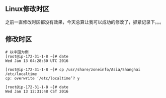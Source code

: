 ## Linux修改时区

之前一直修改时区都没有效果，今天总算让我可以成功的修改了，抓紧记录下。。。



修改时区
-------
```
# 以中国为例
[root@ip-172-31-1-8 ~]# date
Wed Jan 13 04:28:50 UTC 2016

[root@ip-172-31-1-8 ~]# cp /usr/share/zoneinfo/Asia/Shanghai /etc/localtime 
cp: overwrite ‘/etc/localtime’? y

[root@ip-172-31-1-8 ~]# date
Wed Jan 13 12:31:48 CST 2016
```

